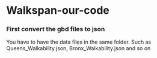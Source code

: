 # Walkspan-our-code


### First convert the gbd files to json
<p>You have to have the data files in the same folder. Such as Queens_Walkability.json, Bronx_Walkability.json and so on<p>

